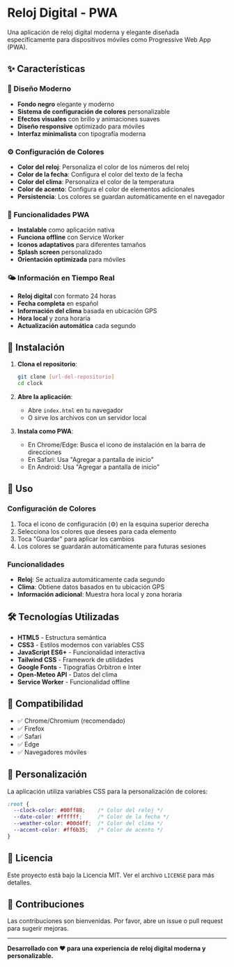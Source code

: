 # Reloj Digital - PWA

Una aplicación de reloj digital moderna y elegante diseñada específicamente para dispositivos móviles como Progressive Web App (PWA).

## ✨ Características

### 🎨 Diseño Moderno
- **Fondo negro** elegante y moderno
- **Sistema de configuración de colores** personalizable
- **Efectos visuales** con brillo y animaciones suaves
- **Diseño responsive** optimizado para móviles
- **Interfaz minimalista** con tipografía moderna

### ⚙️ Configuración de Colores
- **Color del reloj**: Personaliza el color de los números del reloj
- **Color de la fecha**: Configura el color del texto de la fecha
- **Color del clima**: Personaliza el color de la temperatura
- **Color de acento**: Configura el color de elementos adicionales
- **Persistencia**: Los colores se guardan automáticamente en el navegador

### 📱 Funcionalidades PWA
- **Instalable** como aplicación nativa
- **Funciona offline** con Service Worker
- **Iconos adaptativos** para diferentes tamaños
- **Splash screen** personalizado
- **Orientación optimizada** para móviles

### 🌤️ Información en Tiempo Real
- **Reloj digital** con formato 24 horas
- **Fecha completa** en español
- **Información del clima** basada en ubicación GPS
- **Hora local** y zona horaria
- **Actualización automática** cada segundo

## 🚀 Instalación

1. **Clona el repositorio**:
   ```bash
   git clone [url-del-repositorio]
   cd clock
   ```

2. **Abre la aplicación**:
   - Abre `index.html` en tu navegador
   - O sirve los archivos con un servidor local

3. **Instala como PWA**:
   - En Chrome/Edge: Busca el icono de instalación en la barra de direcciones
   - En Safari: Usa "Agregar a pantalla de inicio"
   - En Android: Usa "Agregar a pantalla de inicio"

## 🎯 Uso

### Configuración de Colores
1. Toca el icono de configuración (⚙️) en la esquina superior derecha
2. Selecciona los colores que desees para cada elemento
3. Toca "Guardar" para aplicar los cambios
4. Los colores se guardarán automáticamente para futuras sesiones

### Funcionalidades
- **Reloj**: Se actualiza automáticamente cada segundo
- **Clima**: Obtiene datos basados en tu ubicación GPS
- **Información adicional**: Muestra hora local y zona horaria

## 🛠️ Tecnologías Utilizadas

- **HTML5** - Estructura semántica
- **CSS3** - Estilos modernos con variables CSS
- **JavaScript ES6+** - Funcionalidad interactiva
- **Tailwind CSS** - Framework de utilidades
- **Google Fonts** - Tipografías Orbitron e Inter
- **Open-Meteo API** - Datos del clima
- **Service Worker** - Funcionalidad offline

## 📱 Compatibilidad

- ✅ Chrome/Chromium (recomendado)
- ✅ Firefox
- ✅ Safari
- ✅ Edge
- ✅ Navegadores móviles

## 🎨 Personalización

La aplicación utiliza variables CSS para la personalización de colores:

```css
:root {
  --clock-color: #00ff88;    /* Color del reloj */
  --date-color: #ffffff;     /* Color de la fecha */
  --weather-color: #00d4ff;  /* Color del clima */
  --accent-color: #ff6b35;   /* Color de acento */
}
```

## 📄 Licencia

Este proyecto está bajo la Licencia MIT. Ver el archivo `LICENSE` para más detalles.

## 🤝 Contribuciones

Las contribuciones son bienvenidas. Por favor, abre un issue o pull request para sugerir mejoras.

---

**Desarrollado con ❤️ para una experiencia de reloj digital moderna y personalizable.**
